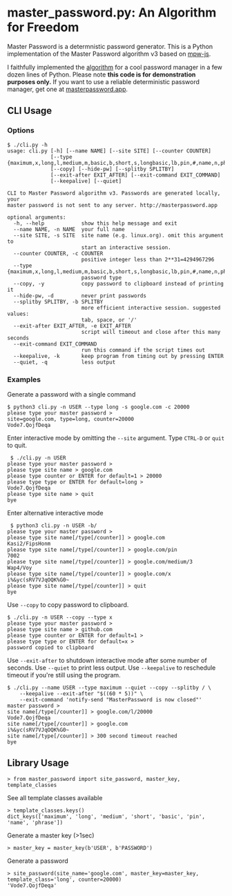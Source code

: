 # master\_password.py: An Algorithm for Freedom

Master Password is a determnistic password generator.
This is a Python implementation of the Master Password algorithm v3 based on 
[mpw-js](https://github.com/tmthrgd/mpw-js).

I faithfully implemented the [algorithm](http://www.masterpasswordapp.com/masterpassword-algorithm.pdf) for a cool password manager in a few dozen lines of Python. Please note **this code is for demonstration purposes only.** If you want to use a reliable deterministic password manager, get one at [masterpassword.app](http://masterpassword.app).

## CLI Usage

### Options 

```
$ ./cli.py -h
usage: cli.py [-h] [--name NAME] [--site SITE] [--counter COUNTER]
              [--type {maximum,x,long,l,medium,m,basic,b,short,s,longbasic,lb,pin,#,name,n,phrase,ph}]
              [--copy] [--hide-pw] [--splitby SPLITBY]
              [--exit-after EXIT_AFTER] [--exit-command EXIT_COMMAND]
              [--keepalive] [--quiet]

CLI to Master Password algorithm v3. Passwords are generated locally, your
master password is not sent to any server. http://masterpassword.app

optional arguments:
  -h, --help            show this help message and exit
  --name NAME, -n NAME  your full name
  --site SITE, -s SITE  site name (e.g. linux.org). omit this argument to
                        start an interactive session.
  --counter COUNTER, -c COUNTER
                        positive integer less than 2**31=4294967296
  --type {maximum,x,long,l,medium,m,basic,b,short,s,longbasic,lb,pin,#,name,n,phrase,ph}
                        password type
  --copy, -y            copy password to clipboard instead of printing it
  --hide-pw, -d         never print passwords
  --splitby SPLITBY, -b SPLITBY
                        more efficient interactive session. suggested values:
                        tab, space, or '/'
  --exit-after EXIT_AFTER, -e EXIT_AFTER
                        script will timeout and close after this many seconds
  --exit-command EXIT_COMMAND
                        run this command if the script times out
  --keepalive, -k       keep program from timing out by pressing ENTER
  --quiet, -q           less output
```

### Examples

Generate a password with a single command

```
$ python3 cli.py -n USER --type long -s google.com -c 20000
please type your master password >
site=google.com, type=long, counter=20000
Vode7.QojfDeqa
```

Enter interactive mode by omitting the `--site` argument. Type `CTRL-D` or `quit` to quit.

```
 $ ./cli.py -n USER
please type your master password >
please type site name > google.com
please type counter or ENTER for default=1 > 20000
please type type or ENTER for default=long >
Vode7.QojfDeqa
please type site name > quit
bye
```

Enter alternative interactive mode

```
 $ python3 cli.py -n USER -b/
please type your master password >
please type site name[/type[/counter]] > google.com
Kasi2/FipsHonm
please type site name[/type[/counter]] > google.com/pin
7002
please type site name[/type[/counter]] > google.com/medium/3
Wap4/Voy
please type site name[/type[/counter]] > google.com/x
i%&yc(sRV7VJqOQK%G0~
please type site name[/type[/counter]] > quit
bye
```

Use `--copy` to copy password to clipboard.

```
$ ./cli.py -n USER --copy --type x
please type your master password >
please type site name > github.com
please type counter or ENTER for default=1 >
please type type or ENTER for default=x >
password copied to clipboard
```

Use `--exit-after` to shutdown interactive mode after some number of seconds.
Use `--quiet` to print less output.
Use `--keepalive` to reschedule timeout if you're still using the program.

```
$ ./cli.py --name USER --type maximum --quiet --copy --splitby / \
    --keepalive --exit-after "$((60 * 5))" \
    --exit-command 'notify-send "MasterPassword is now closed"'
master password >
site name[/type[/counter]] > google.com/l/20000
Vode7.QojfDeqa
site name[/type[/counter]] > google.com
i%&yc(sRV7VJqOQK%G0~
site name[/type[/counter]] > 300 second timeout reached
bye
```

## Library Usage

```
> from master_password import site_password, master_key, template_classes
```

See all template classes available 

```
> template_classes.keys()
dict_keys(['maximum', 'long', 'medium', 'short', 'basic', 'pin', 'name', 'phrase'])
```

Generate a master key (>1sec)

```
> master_key = master_key(b'USER', b'PASSWORD')
```

Generate a password

```
> site_password(site_name='google.com', master_key=master_key, template_class='long', counter=20000)
'Vode7.QojfDeqa'
```
